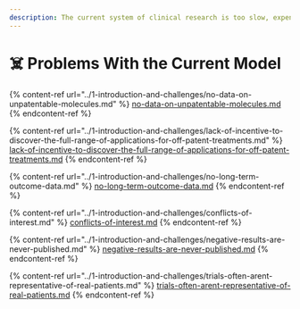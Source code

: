 ```yaml
---
description: The current system of clinical research is too slow, expensive, and imprecise.
---
```


# ☠️ Problems With the Current Model

{% content-ref url="../1-introduction-and-challenges/no-data-on-unpatentable-molecules.md" %}
[no-data-on-unpatentable-molecules.md](../1-introduction-and-challenges/no-data-on-unpatentable-molecules.md)
{% endcontent-ref %}

{% content-ref url="../1-introduction-and-challenges/lack-of-incentive-to-discover-the-full-range-of-applications-for-off-patent-treatments.md" %}
[lack-of-incentive-to-discover-the-full-range-of-applications-for-off-patent-treatments.md](../1-introduction-and-challenges/lack-of-incentive-to-discover-the-full-range-of-applications-for-off-patent-treatments.md)
{% endcontent-ref %}

{% content-ref url="../1-introduction-and-challenges/no-long-term-outcome-data.md" %}
[no-long-term-outcome-data.md](../1-introduction-and-challenges/no-long-term-outcome-data.md)
{% endcontent-ref %}

{% content-ref url="../1-introduction-and-challenges/conflicts-of-interest.md" %}
[conflicts-of-interest.md](../1-introduction-and-challenges/conflicts-of-interest.md)
{% endcontent-ref %}

{% content-ref url="../1-introduction-and-challenges/negative-results-are-never-published.md" %}
[negative-results-are-never-published.md](../1-introduction-and-challenges/negative-results-are-never-published.md)
{% endcontent-ref %}

{% content-ref url="../1-introduction-and-challenges/trials-often-arent-representative-of-real-patients.md" %}
[trials-often-arent-representative-of-real-patients.md](../1-introduction-and-challenges/trials-often-arent-representative-of-real-patients.md)
{% endcontent-ref %}
